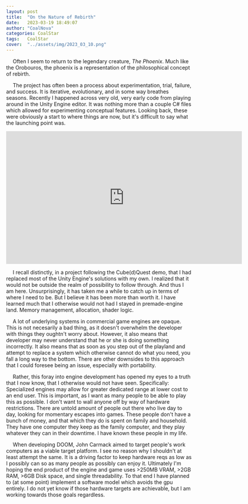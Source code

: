 ```yaml
---
layout: post
title:  "On the Nature of Rebirth"
date:   2023-03-19 18:49:07
author: "CoalNova"
categories: CoalStar
tags:	CoalStar
cover:  "../assets/img/2023_03_10.png"
---
```


&emsp; Often I seem to return to the legendary creature, _The Phoenix_. Much like the Orobouros, the phoenix is a representation of the philosophical concept of rebirth. 

&emsp; The project has often been a process about experimentation, trial, failure, and success. It is iterative, evolutionary, and in some way breathes seasons. Recently I happened across very old, very early code from playing around in the Unity Engine editor. It was nothing more than a couple C# files which allowed for experimenting conceptual features. Looking back, these were obviously a start to where things are now, but it's difficult to say what the launching point was.

<iframe width="640" height="360" frameborder="0" src="https://mega.nz/embed/T98BlbiL#3Xe4CIYfCU79zEfZv_buneiL74SdJnuO6SJuITS65Lg!1m" allowfullscreen ></iframe>

&emsp; I recall distinctly, in a project following the Cube(d)Quest demo, that I had replaced most of the Unity Engine's solutions with my own. I realized that it would not be outside the realm of possibility to follow through. And thus I am here. Unsurprisingly, it has taken me a while to catch up in terms of where I need to be. But I believe it has been more than worth it. I have learned much that I otherwise would not had I stayed in premade-engine land. Memory management, allocation, shader logic. 

&emsp; A lot of underlying systems in commercial game engines are opaque. This is not necesarily a bad thing, as it doesn't overwhelm the developer with things they oughtn't worry about. However, it also means that developer may never understand that he or she is doing something incorrectly. It also means that as soon as you step out of the playland and attempt to replace a system which otherwise cannot do what you need, you fall a long way to the bottom. There are other downsides to this approach that I could foresee being an issue, especially with portability.

&emsp; Rather, this foray into engine development has opened my eyes to a truth that I now know, that I otherwise would not have seen. Specifically: Specialized engines may allow for greater dedicated range at lower cost to an end user. This is important, as I want as many people to be able to play this as possible. I don't want to wall anyone off by way of hardware restrictions. There are untold amount of people out there who live day to day, looking for momentary escapes into games. These people don't have a bunch of money, and that which they do is spent on family and household. They have one computer they keep as the family computer, and they play whatever they can in their downtime. I have known these people in my life.

&emsp; When developing DOOM, John Carmack aimed to target people's work computers as a viable target platform. I see no reason why I shouldn't at least attempt the same. It is a driving factor to keep hardware reqs as low as I possibly can so as many people as possibly can enjoy it. Ultimately I'm hoping the end product of the engine and game uses >250MB VRAM, >2GB RAM, >6GB Disk space, and single threadability. To that end I have planned to (at some point) implement a software model which avoids the gpu entirely. I do not yet know if those hardware targets are achievable, but I am working towards those goals regardless.

